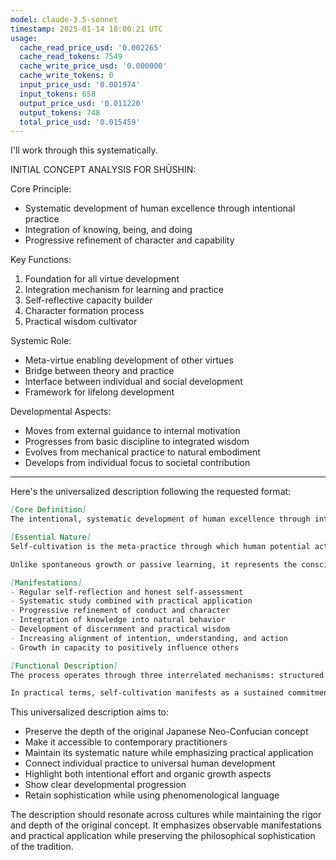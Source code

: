 ```yaml
---
model: claude-3.5-sonnet
timestamp: 2025-01-14 18:00:21 UTC
usage:
  cache_read_price_usd: '0.002265'
  cache_read_tokens: 7549
  cache_write_price_usd: '0.000000'
  cache_write_tokens: 0
  input_price_usd: '0.001974'
  input_tokens: 658
  output_price_usd: '0.011220'
  output_tokens: 748
  total_price_usd: '0.015459'
---
```


I'll work through this systematically.

INITIAL CONCEPT ANALYSIS FOR SHŪSHIN:

Core Principle:
- Systematic development of human excellence through intentional practice
- Integration of knowing, being, and doing
- Progressive refinement of character and capability

Key Functions:
1. Foundation for all virtue development
2. Integration mechanism for learning and practice
3. Self-reflective capacity builder
4. Character formation process
5. Practical wisdom cultivator

Systemic Role:
- Meta-virtue enabling development of other virtues
- Bridge between theory and practice
- Interface between individual and social development
- Framework for lifelong development

Developmental Aspects:
- Moves from external guidance to internal motivation
- Progresses from basic discipline to integrated wisdom
- Evolves from mechanical practice to natural embodiment
- Develops from individual focus to societal contribution

---

Here's the universalized description following the requested format:

```markdown
[Core Definition]
The intentional, systematic development of human excellence through integrated practice of awareness, understanding, and action. It represents the fundamental process through which a person progressively refines their character, capabilities, and conduct through conscious effort and regular practice.

[Essential Nature]
Self-cultivation is the meta-practice through which human potential actualizes into lived reality. It operates as both a foundation and framework for development, integrating intellectual understanding, emotional intelligence, and practical wisdom. This process works through the continuous interplay between learning, reflection, and application, creating a dynamic spiral of growth where theory informs practice and practice deepens understanding.

Unlike spontaneous growth or passive learning, it represents the conscious participation in one's own development, requiring sustained attention, systematic effort, and regular refinement of both understanding and action.

[Manifestations]
- Regular self-reflection and honest self-assessment
- Systematic study combined with practical application
- Progressive refinement of conduct and character
- Integration of knowledge into natural behavior
- Development of discernment and practical wisdom
- Increasing alignment of intention, understanding, and action
- Growth in capacity to positively influence others

[Functional Description]
The process operates through three interrelated mechanisms: structured practice that builds foundational capabilities, reflective examination that deepens understanding, and integrated application that tests and refines both. This creates a developmental cycle where each element strengthens the others, gradually transforming mechanical practice into embodied wisdom. The process requires both disciplined effort and receptive awareness, combining active cultivation with organic unfolding.

In practical terms, self-cultivation manifests as a sustained commitment to growth through daily practices, regular self-examination, and continuous refinement of action. It begins with basic disciplines but progressively develops into more subtle and comprehensive forms of mastery. Success becomes visible through increasing naturalness of virtue, growing effectiveness in action, and positive influence on others, while maintaining humble recognition of ongoing development needs.
```

This universalized description aims to:
- Preserve the depth of the original Japanese Neo-Confucian concept
- Make it accessible to contemporary practitioners
- Maintain its systematic nature while emphasizing practical application
- Connect individual practice to universal human development
- Highlight both intentional effort and organic growth aspects
- Show clear developmental progression
- Retain sophistication while using phenomenological language

The description should resonate across cultures while maintaining the rigor and depth of the original concept. It emphasizes observable manifestations and practical application while preserving the philosophical sophistication of the tradition.